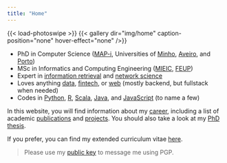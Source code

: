 ```yaml
---
title: "Home"
---
```


{{< load-photoswipe >}}
{{< gallery dir="img/home" caption-position="none" hover-effect="none" />}}

- PhD in Computer Science ([MAP-i](https://mapi.map.edu.pt/), Universities of [Minho](https://www.uminho.pt/EN), [Aveiro](https://www.ua.pt/), and [Porto](https://sigarra.up.pt/up/en/))
- MSc in Informatics and Computing Engineering ([MIEIC](https://sigarra.up.pt/feup/en/CUR_GERAL.CUR_VIEW?pv_ano_lectivo=2020&pv_origem=CUR&pv_tipo_cur_sigla=MI&pv_curso_id=742), [FEUP](https://sigarra.up.pt/feup/en/WEB_PAGE.INICIAL))
- Expert in [information retrieval](https://en.wikipedia.org/wiki/Information_retrieval) and [network science](https://en.wikipedia.org/wiki/Network_science)
- Loves anything [data](https://en.wikipedia.org/wiki/Data), [fintech](https://en.wikipedia.org/wiki/Financial_technology), or [web](https://en.wikipedia.org/wiki/World_Wide_Web) (mostly backend, but fullstack when needed)
- Codes in [Python](https://www.python.org/), [R](https://cran.r-project.org/), [Scala](https://scala-lang.org/), [Java](https://jdk.java.net/), and [JavaScript](https://nodejs.org/en/) (to name a few)

In this website, you will find information about my [career](/career), including a list of academic [publications](/academy/publications) and [projects](/academy/projects). You should also take a look at my [PhD thesis](thesis.pdf).

If you prefer, you can find my extended curriculum vitae [here](cv.pdf).

> Please use my [public key](public-pgp) to message me using PGP.
